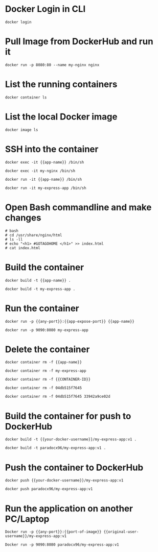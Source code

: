 # Docker Login in CLI
```
docker login
```

# Pull Image from DockerHub and run it
```
docker run -p 8080:80 --name my-nginx nginx
```

# List the running containers
```
docker container ls
```

# List the local Docker image
```
docker image ls
```

# SSH into the container
```
docker exec -it {{app-name}} /bin/sh

docker exec -it my-nginx /bin/sh

docker run -it {{app-name}} /bin/sh

docker run -it my-express-app /bin/sh
```
# Open Bash commandline and make changes
```
# bash
# cd /usr/share/nginx/html
# ls -ll
# echo "<h1> #GOTAGOHOME </h1>" >> index.html
# cat index.html
```

# Build the container
```
docker build -t {{app-name}} .

docker build -t my-express-app .
```

# Run the container
```
docker run -p {{any-port}}:{{app-expose-port}} {{app-name}}

docker run -p 9090:8080 my-express-app
```

# Delete the container
```
docker container rm -f {{app-name}}

docker container rm -f my-express-app

docker container rm -f {{CONTAINER-ID}}

docker container rm -f 04db515f7645

docker container rm -f 04db515f7645 33942a9ce02d
```

# Build the container for push to DockerHub
```
docker build -t {{your-docker-username}}/my-express-app:v1 .

docker build -t paradocx96/my-express-app:v1 .
```

# Push the container to DockerHub
```
docker push {{your-docker-username}}/my-express-app:v1

docker push paradocx96/my-express-app:v1
```

# Run the application on another PC/Laptop
```
Docker run -p {{any-port}}:{{port-of-image}} {{original-user-username}}/my-express-app:v1

Docker run -p 9090:8080 paradocx96/my-express-app:v1
```
